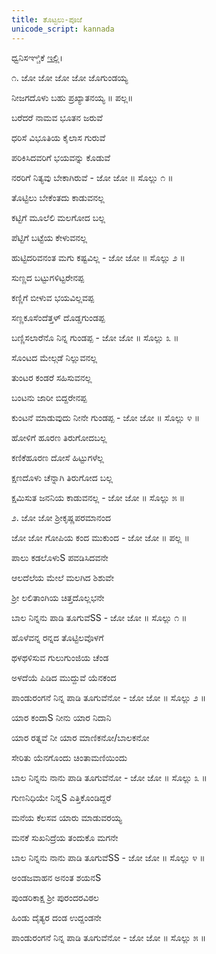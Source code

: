 ```yaml
---
title: ತೊಟ್ಟಲು-ಪೂಜೆ
unicode_script: kannada
---
```


ಧ್ವನಿಸಞ್ಚಿಕೆ [ಇಲ್ಲಿ](https://archive.org/details/havyakaTottiluHaaDu)।

  

೧. ಜೋ ಜೋ ಜೋ ಜೋ ಜೊಗುಂಡಯ್ಯ

ನೀಜಗದೊಳು ಬಹು ಪ್ರಖ್ಯಾತನಯ್ಯ ॥ ಪಲ್ಲ॥

  

ಬರೆದರೆ ನಾಮವ ಭೂತನ ಜರುವೆ

ಧರಿಸೆ ವಿಭೂತಿಯ ಕೈಲಾಸ ಗುರುವೆ

ಪರಿಕಿಸಿದವರಿಗೆ ಭಯವನ್ನು ಕೊಡುವೆ

ನರರಿಗೆ ನಿತ್ಯವು ಬೇಕಾಗಿರುವೆ \- ಜೋ ಜೋ ॥ ಸೊಲ್ಲು ೧ ॥

  

ತೊಟ್ಟಿಲು ಬೇಕೆಂತದು ಕಾಡುವನಲ್ಲ

ಕಟ್ಟಿಗೆ ಮೂಲೆಲಿ ಮಲಗೋದ ಬಲ್ಲ

ಪೆಟ್ಟಿಗೆ ಬಟ್ಟೆಯ ಕೇಳುವನಲ್ಲ

ಹುಟ್ಟಿದರಿವನಂತ ಮಗು ಕಷ್ಟವಿಲ್ಲ  \- ಜೋ ಜೋ ॥ ಸೊಲ್ಲು ೨ ॥

  

ಸುಣ್ಣದ ಬಟ್ಟುಗಳಿಟ್ಟರೇನಪ್ಪ

ಕಣ್ಣಿಗೆ ಬೀಳುವ ಭಯವಿಲ್ಲವಪ್ಪ

ಸಣ್ಣಕೂಸೆಂದೆತ್ತಳ್ ದೊಡ್ಡಗುಂಡಪ್ಪ

ಬಣ್ಣಿಸಲಾರೆನೊ ನಿನ್ನ ಗುಂಡಪ್ಪ \- ಜೋ ಜೋ ॥ ಸೊಲ್ಲು ೩ ॥

  

ಸೊಂಟದ ಮೇಲ್ಗಡೆ ನಿಲ್ಲುವನಲ್ಲ

ತುಂಟರ ಕಂಡರೆ ಸಹಿಸುವನಲ್ಲ

ಬಂಟನು ಜಾರೀ ಬಿದ್ದರೇನಪ್ಪ

ಕುಂಟನೆ ಮಾಡುವುದು ನೀನೇ ಗುಂಡಪ್ಪ \- ಜೋ ಜೋ ॥ ಸೊಲ್ಲು ೪ ॥

  

ಹೋಳಿಗೆ ಹೂರಣ ತಿರುಗೋದಬಲ್ಲ

ಕಣಿಕೆಹೂರಣ ದೋಸೆ ಹಿಟ್ಟುಗಳೆಲ್ಲ

ಕ್ಷಣದೊಳು ಚೆನ್ನಾಗಿ ತಿರುಗೋದ ಬಲ್ಲ

ಕ್ಷಮಿಸುತ ಜನನಿಯ ಕಾಡುವನಲ್ಲ \- ಜೋ ಜೋ ॥ ಸೊಲ್ಲು ೫ ॥

  

೨. ಜೋ ಜೋ ಶ್ರೀಕೃಷ್ಣಪರಮಾನಂದ

ಜೋ ಜೋ ಗೋಪಿಯ ಕಂದ ಮುಕುಂದ \- ಜೋ ಜೋ ॥ ಪಲ್ಲ ॥

  

ಪಾಲು ಕಡಲೊಳುS ಪವಡಿಸಿದವನೇ

ಆಲದೆಲೆಯ ಮೇಲೆ ಮಲಗಿದ ಶಿಶುವೇ

ಶ್ರೀ ಲಲಿತಾಂಗಿಯ ಚಿತ್ತದೊಲ್ಲಭನೇ

ಬಾಲ ನಿನ್ನನು ಪಾಡಿ ತೂಗುವೆSS - ಜೋ ಜೋ ॥ ಸೊಲ್ಲು ೧ ॥

  

ಹೊಳೆವನ್ನ ರನ್ನದ ತೊಟ್ಟಿಲವೊಳಗೆ

ಥಳಥಳಿಸುವ ಗುಲುಗುಂಜಿಯ ಚೆಂಡ

ಅಳದೆಯೆ ಪಿಡಿದ ಮುದ್ದುವೆ ಯೆನಕಂದ

ಪಾಂಡುರಂಗನೆ ನಿನ್ನ ಪಾಡಿ ತೂಗುವೆನೋ \- ಜೋ ಜೋ ॥ ಸೊಲ್ಲು ೨ ॥

  

ಯಾರ ಕಂದಾS ನೀನು ಯಾರ ನಿದಾನಿ

ಯಾರ ರತ್ನವೆ ನೀ ಯಾರ ಮಾಣಿಕನೋ/ಬಾಲಕನೋ

ಸೇರಿತು ಯೆನಗೊಂದು ಚಿಂತಾಮಣಿಯಿಂದು

ಬಾಲ ನಿನ್ನನು ನಾನು ಪಾಡಿ ತೂಗುವೆನೋ \- ಜೋ ಜೋ ॥ ಸೊಲ್ಲು ೩ ॥

  

ಗುಣನಿಧಿಯೇ ನಿನ್ನS ಎತ್ತಿಕೊಂಡಿದ್ದರೆ

ಮನೆಯ ಕೆಲಸವ ಯಾರು ಮಾಡುವರಯ್ಯ

ಮನಕೆ ಸುಖನಿದ್ರೆಯ ತಂದುಕೊ ಮಗನೇ

ಬಾಲ ನಿನ್ನನು ನಾನು ಪಾಡಿ ತೂಗುವೆSS - ಜೋ ಜೋ ॥ ಸೊಲ್ಲು ೪ ॥

  

ಅಂಡಜವಾಹನ ಅನಂತ ಶಯನS

ಪುಂಡರಿಕಾಕ್ಷ ಶ್ರೀ ಪುರಂದರವಿಠಲ

ಹಿಂಡು ದೈತ್ಯರ ದಂಡ ಉದ್ದಂಡನೇ

ಪಾಂಡುರಂಗನೆ ನಿನ್ನ ಪಾಡಿ ತೂಗುವೆನೋ \- ಜೋ ಜೋ ॥ ಸೊಲ್ಲು ೫ ॥

